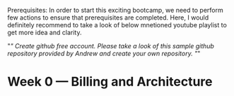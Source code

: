 Prerequisites:
In order to start this exciting bootcamp, we need to perform few actions to ensure that prerequisites are completed.
Here, I would definitely recommend to take a look of below mnetioned youtube playlist to get more idea and clarity.

"*" Create github free account. Please take a look of this sample github repository provided by Andrew and create your own repository.
"*"
# Week 0 — Billing and Architecture
